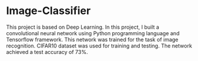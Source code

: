 # Image-Classifier

This project is based on Deep Learning. In this project, I built a convolutional neural network using Python programming language and Tensorflow framework. This network was trained for the task of image recognition. CIFAR10 dataset was used for training and testing. The network achieved a test accuracy of 73%.
